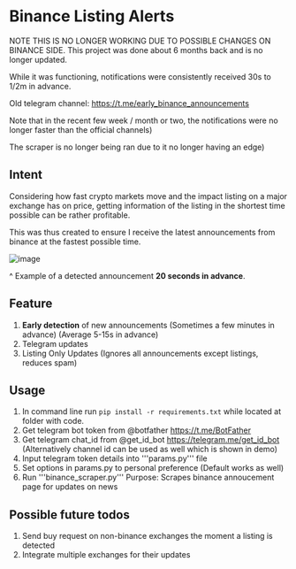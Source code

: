 # Binance Listing Alerts

NOTE THIS IS NO LONGER WORKING DUE TO POSSIBLE CHANGES ON BINANCE SIDE. This project was done about 6 months back and is no longer updated. 

While it was functioning, notifications were consistently received 30s to 1/2m in advance.

Old telegram channel: https://t.me/early_binance_announcements 

Note that in the recent few week / month or two, the notifications were no longer faster than the official channels)

The scraper is no longer being ran due to it no longer having an edge)

## Intent
Considering how fast crypto markets move and the impact listing on a major exchange has on price, getting information of the listing in the shortest time possible can be rather profitable.

This was thus created to ensure I receive the latest announcements from binance at the fastest possible time.

![image](https://user-images.githubusercontent.com/63389110/126191370-1db29746-f0e8-4735-bc82-596078dcea4f.png)

^ Example of a detected announcement **20 seconds in advance**.

## Feature
1. **Early detection** of new announcements (Sometimes a few minutes in advance) (Average 5-15s in advance)
2. Telegram updates
3. Listing Only Updates (Ignores all announcements except listings, reduces spam)

## Usage
1. In command line run ```pip install -r requirements.txt``` while located at folder with code.
2. Get telegram bot token from @botfather https://t.me/BotFather
3. Get telegram chat_id from @get_id_bot https://telegram.me/get_id_bot (Alternatively channel id can be used as well which is shown in demo)
4. Input telegram token details into '''params.py''' file
5. Set options in params.py to personal preference (Default works as well)
6. Run '''binance_scraper.py'''
Purpose: Scrapes binance annoucement page for updates on news

## Possible future todos
1. Send buy request on non-binance exchanges the moment a listing is detected
2. Integrate multiple exchanges for their updates
